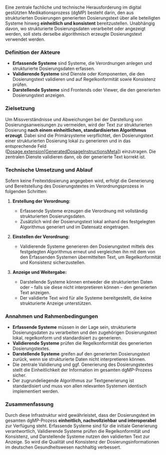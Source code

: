 Eine zentrale fachliche und technische Herausforderung im digital gestützten Medikationsprozess (dgMP) besteht darin, den aus strukturierten Dosierungen generierten Dosierungstext über alle beteiligten Systeme hinweg **einheitlich und konsistent** bereitzustellen. Unabhängig davon, wo strukturierte Dosierungsdaten verarbeitet oder angezeigt werden, soll stets derselbe algorithmisch erzeugte Dosierungstext verwendet werden.

### Definition der Akteure

- **Erfassende Systeme** sind Systeme, die Verordnungen anlegen und strukturierte Dosierungsdaten erfassen.
- **Validierende Systeme** sind Dienste oder Komponenten, die den Dosierungstext validieren und auf Regelkonformität sowie Konsistenz prüfen.
- **Darstellende Systeme** sind Frontends oder Viewer, die den generierten Dosierungstext anzeigen.

### Zielsetzung

Um Missverständnisse und Abweichungen bei der Darstellung von Dosierungsanweisungen zu vermeiden, wird der Text zur strukturierten Dosierung **nach einem einheitlichen, standardisierten Algorithmus erzeugt**. Dabei sind die Primärsysteme verpflichtet, den Dosierungstext einer strukturierten Dosierung lokal zu generieren und in das entsprechende Feld ([Dosage.extension[GeneratedDosageInstructionsMeta]](./StructureDefinition-GeneratedDosageInstructionsMeta.html)) einzutragen. Die zentralen Dienste validieren dann, ob der generierte Text korrekt ist.

### Technische Umsetzung und Ablauf

Sofern keine Freitextdosierung angegeben wird, erfolgt die Generierung und Bereitstellung des Dosierungstextes im Verordnungsprozess in folgenden Schritten:

1. **Erstellung der Verordnung:**
   - Erfassende Systeme erzeugen die Verordnung mit vollständig strukturierten Dosierungsdaten.
   - Zusätzlich wird der Dosierungstext lokal anhand des festgelegten Algorithmus generiert und im Datensatz eingetragen.

2. **Einstellen der Verordnung:**
   - Validierende Systeme generieren den Dosierungstext mittels des festgelegten Algorithmus erneut und vergleichen ihn mit dem von den Erfassenden Systemen übermittelten Text, um Regelkonformität und Konsistenz sicherzustellen.

3. **Anzeige und Weitergabe:**
   - Darstellende Systeme können entweder die strukturierten Daten oder – falls sie diese nicht interpretieren können – den generierten Text anzeigen.
   - Der validierte Text wird für alle Systeme bereitgestellt, die keine strukturierte Anzeige unterstützen.

### Annahmen und Rahmenbedingungen

- **Erfassende Systeme** müssen in der Lage sein, strukturierte Dosierungsdaten zu verarbeiten und den zugehörigen Dosierungstext lokal, regelkonform und standardisiert zu generieren.
- **Validierende Systeme** prüfen die Regelkonformität des generierten Dosierungstextes.
- **Darstellende Systeme** greifen auf den generierten Dosierungstext zurück, wenn sie strukturierte Daten nicht interpretieren können.
- Die zentrale Validierung und ggf. Generierung des Dosierungstextes stellt die Einheitlichkeit der Information im gesamten dgMP-Prozess sicher.
- Der zugrundeliegende Algorithmus zur Textgenerierung ist standardisiert und muss von allen relevanten Systemen identisch implementiert werden.

### Zusammenfassung

Durch diese Infrastruktur wird gewährleistet, dass der Dosierungstext im gesamten dgMP-Prozess **einheitlich, nachvollziehbar und interoperabel** zur Verfügung steht. Erfassende Systeme sind für die initiale Generierung verantwortlich, Validierende Systeme prüfen die Regelkonformität und Konsistenz, und Darstellende Systeme nutzen den validierten Text zur Anzeige. So wird die Qualität und Konsistenz der Dosierungsinformationen im deutschen Gesundheitswesen nachhaltig verbessert.